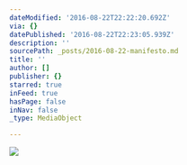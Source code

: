 ```yaml
---
dateModified: '2016-08-22T22:22:20.692Z'
via: {}
datePublished: '2016-08-22T22:23:05.939Z'
description: ''
sourcePath: _posts/2016-08-22-manifesto.md
title: ''
author: []
publisher: {}
starred: true
inFeed: true
hasPage: false
inNav: false
_type: MediaObject

---
```

![](https://imgflo.herokuapp.com/graph/vahj1ThiexotieMo/87716af73f7900e8b8ed9038bb345bf6/croprotate.jpg?cropheight=4963&cropwidth=3180&degrees=0&input=https%3A%2F%2Fthe-grid-user-content.s3-us-west-2.amazonaws.com%2F61ded8cd-51f1-4655-9557-44af49509ab7.jpg&x=156&y=0)